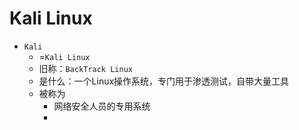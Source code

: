 # Kali Linux

* `Kali`
  * =`Kali Linux`
  * 旧称：`BackTrack Linux`
  * 是什么：一个Linux操作系统，专门用于渗透测试，自带大量工具
  * 被称为
    * 网络安全人员的专用系统
    * 